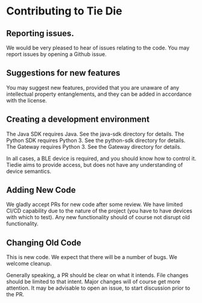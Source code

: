 <!--
Copyright (c) 2023, Cisco Systems, Inc. and/or its affiliates.
All rights reserved.
See LICENSE file in this distribution.
SPDX-License-Identifier: Apache-2.0
-->

# Contributing to Tie Die

## Reporting issues.

We would be very pleased to hear of issues relating to the code.  You
may report issues by opening a Github issue.

## Suggestions for new features

You may suggest new features, provided that you are unaware of any
intellectual property entanglements, and they can be added in accordance
with the license.

## Creating a development environment

The Java SDK requires Java.  See the java-sdk directory for details.
The Python SDK requires Python 3.  See the python-sdk directory for details.
The Gateway requires Python 3.  See the Gateway directory for details.

In all cases, a BLE device is required, and you should know how to control
it.  Tiedie aims to provide access, but does not have any understanding of
device semantics.

## Adding New Code

We gladly accept PRs for new code after some review.  We have limited
CI/CD capability due to the nature of the project (you have to have
devices with which to test).  Any new functionality should of course not
disrupt old functionality.

## Changing Old Code

This is new code.  We expect that there will be a number of bugs.  We
welcome cleanup.

Generally speaking, a PR should be clear on what it intends.  File changes
should be limited to that intent.  Major changes will of course get more
attention.  It may be advisable to open an issue, to start discussion
prior to the PR.
